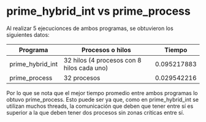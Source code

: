 # prime_hybrid_int vs prime_process

Al realizar 5 ejecucionces de ambos programas, se obtuvieron los siguientes datos:

|   Programa	   |	Procesos o hilos 		                    | 		Tiempo			     |
|   ------------   |     ------------------------------------       | 	   -----------		     |
| prime_hybrid_int |	32 hilos (4 procesos con 8 hilos cada uno)	|      0.095217883		     |
| prime_process    |	32 procesos                                 |	   0.029542216			 |

Por lo que se nota que el mejor tiempo promedio entre ambos programas lo obtuvo prime_process. Esto puede ser ya que, como en prime_hybrid_int se utilizan muchos threads, la comunicación que deben que tener entre sí es superior a la que deben tener dos procesos sin zonas críticas entre sí.   
